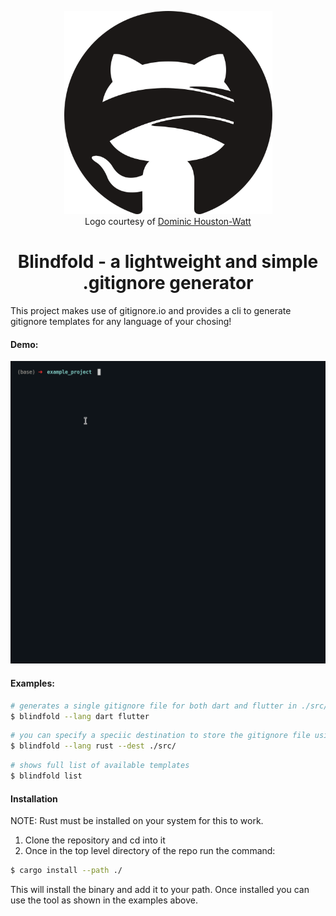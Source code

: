 <p align="center">
<img height="325" width="333" src="./assets/logo.png">
<br>
Logo courtesy of <a href="https://www.instagram.com/do.graphics/">Dominic Houston-Watt</a>
</p>
<h1 align="center"> Blindfold - a lightweight and simple .gitignore generator</h1>


This project makes use of gitignore.io and provides a cli to generate gitignore templates for any language of your chosing!

#### Demo:

![demo_video](./assets/demo.gif)


#### Examples:
```bash
# generates a single gitignore file for both dart and flutter in ./src/.gitignore
$ blindfold --lang dart flutter
```

```bash
# you can specify a speciic destination to store the gitignore file using the dest argument
$ blindfold --lang rust --dest ./src/
```

```bash
# shows full list of available templates
$ blindfold list
```

#### Installation

NOTE: Rust must be installed on your system for this to work.

1. Clone the repository and cd into it
2. Once in the top level directory of the repo run the command:

```bash
$ cargo install --path ./
```

This will install the binary and add it to your path. Once installed you can use the tool as shown in the examples above.

